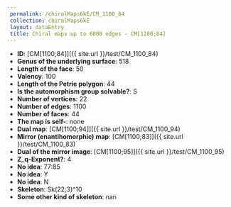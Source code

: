 ```yaml
--- 
 permalink: /chiralMaps6kE/CM_1100_84 
 collection: chiralMaps6kE
 layout: dataEntry
 title: Chiral maps up to 6000 edges - CM[1100;84]
---
```


- **ID**: [CM[1100;84]]({{ site.url }}/test/CM_1100_84)
- **Genus of the underlying surface**: 518
- **Length of the face**: 50
- **Valency**: 100
- **Length of the Petrie polygon**: 44
- **Is the automorphism group solvable?**: S
- **Number of vertices**: 22
- **Number of edges**: 1100
- **Number of faces**: 44
- **The map is self-**: none
- **Dual map**: [CM[1100;94]]({{ site.url }}/test/CM_1100_94)
- **Mirror (enantihomorphic) map**: [CM[1100;83]]({{ site.url }}/test/CM_1100_83)
- **Dual of the mirror image**: [CM[1100;95]]({{ site.url }}/test/CM_1100_95)
- **Z_q-Exponent?**: 4
- **No idea**:  77:85
- **No idea**: Y
- **No idea**: N
- **Skeleton**: Sk(22;3)^10
- **Some other kind of skeleton**: nan
